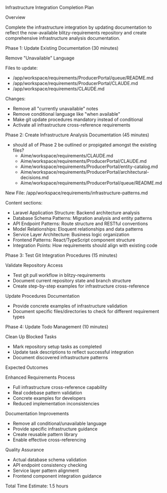 Infrastructure Integration Completion Plan                                                                                                                                                        
                                                                                                                                                                                              
Overview                                                                                                                                                                                      
                                                                                                                                                                                              
Complete the infrastructure integration by updating documentation to reflect the now-available blitzy-requirements repository and create comprehensive infrastructure analysis documentation. 
                                                                                                                                                                                              
Phase 1: Update Existing Documentation (30 minutes)                                                                                                                                           
                                                                                                                                                                                              
Remove "Unavailable" Language                                                                                                                                                                 
                                                                                                                                                                                              
Files to update:                                                                                                                                                                              
- /app/workspace/requirements/ProducerPortal/queue/README.md                                                                                                                                  
- /app/workspace/requirements/ProducerPortal/CLAUDE.md                                                                                                                                        
- /app/workspace/requirements/CLAUDE.md                                                                                                                                                       
                                                                                                                                                                                              
Changes:                                                                                                                                                                                      
- Remove all "currently unavailable" notes                                                                                                                                                    
- Remove conditional language like "when available"                                                                                                                                           
- Make git update procedures mandatory instead of conditional                                                                                                                                 
- Activate all infrastructure cross-reference requirements                                                                                                                                    
                                                                                                                                                                                              
Phase 2: Create Infrastructure Analysis Documentation (45 minutes)
- should all of Phase 2 be outlined or propigated amongst the existing files?
  - Aime/workspace/requirements/CLAUDE.md
  - Aime/workspace/requirements/ProducerPortal/CLAUDE.md
  - Aime/workspace/requirements/ProducerPortal/entity-catalog.md
  - Aime/workspace/requirements/ProducerPortal/architectural-decisions.md
  - Aime/workspace/requirements/ProducerPortal/queue/README.md
                                                                                                                                                                                              
New File: /app/workspace/requirements/infrastructure-patterns.md
                                                                                                                                                                                              
Content sections:                                                                                                                                                                             
- Laravel Application Structure: Backend architecture analysis                                                                                                                                
- Database Schema Patterns: Migration analysis and entity patterns                                                                                                                            
- API Endpoint Patterns: Route structure and RESTful conventions                                                                                                                              
- Model Relationships: Eloquent relationships and data patterns                                                                                                                               
- Service Layer Architecture: Business logic organization                                                                                                                                     
- Frontend Patterns: React/TypeScript component structure                                                                                                                                     
- Integration Points: How requirements should align with existing code                                                                                                                        
                                                                                                                                                                                              
Phase 3: Test Git Integration Procedures (15 minutes)                                                                                                                                         
                                                                                                                                                                                              
Validate Repository Access                                                                                                                                                                    
                                                                                                                                                                                              
- Test git pull workflow in blitzy-requirements                                                                                                                                               
- Document current repository state and branch structure                                                                                                                                      
- Create step-by-step examples for infrastructure cross-reference                                                                                                                             
                                                                                                                                                                                              
Update Procedures Documentation                                                                                                                                                               
                                                                                                                                                                                              
- Provide concrete examples of infrastructure validation                                                                                                                                      
- Document specific files/directories to check for different requirement types                                                                                                                
                                                                                                                                                                                              
Phase 4: Update Todo Management (10 minutes)                                                                                                                                                  
                                                                                                                                                                                              
Clean Up Blocked Tasks                                                                                                                                                                        
                                                                                                                                                                                              
- Mark repository setup tasks as completed                                                                                                                                                    
- Update task descriptions to reflect successful integration                                                                                                                                  
- Document discovered infrastructure patterns                                                                                                                                                 
                                                                                                                                                                                              
Expected Outcomes                                                                                                                                                                             
                                                                                                                                                                                              
Enhanced Requirements Process                                                                                                                                                                 
                                                                                                                                                                                              
- Full infrastructure cross-reference capability                                                                                                                                              
- Real codebase pattern validation                                                                                                                                                            
- Concrete examples for developers                                                                                                                                                            
- Reduced implementation inconsistencies                                                                                                                                                      
                                                                                                                                                                                              
Documentation Improvements                                                                                                                                                                    
                                                                                                                                                                                              
- Remove all conditional/unavailable language                                                                                                                                                 
- Provide specific infrastructure guidance                                                                                                                                                    
- Create reusable pattern library                                                                                                                                                             
- Enable effective cross-referencing                                                                                                                                                          
                                                                                                                                                                                              
Quality Assurance                                                                                                                                                                             
                                                                                                                                                                                              
- Actual database schema validation                                                                                                                                                           
- API endpoint consistency checking                                                                                                                                                           
- Service layer pattern alignment                                                                                                                                                             
- Frontend component integration guidance                                                                                                                                                     
                                                                                                                                                                                              
Total Time Estimate: 1.5 hours              